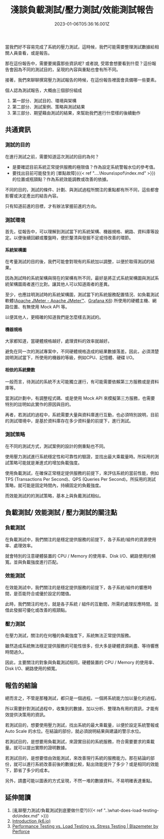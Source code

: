 ﻿---
title: 淺談負載測試/壓力測試/效能測試報告
date: 2023-01-06T05:36:16.001Z
categories:
  - 測試
  - 開發雜談
tags:
  - 負載測試
description: 使用壓力測試/負載測試來驗證系統的穩健度後，接著就是要整理報告，跟其他相關人員同步這次的測試結果，或是系統優化前後的差異。在這報告應該要注意或著重的部份有那些？
keywords:
  - 壓力測試
  - 負載測試
  - 效能測試
slug: talking-testing-report
---

當我們好不容易完成了系統的壓力測試，這時候，我們可能需要整理測試數據給相關人員查看，或是報告。

那在這份報告中，需要要揭露那些資訊呢? 或者說, 受眾會想要看到什麼？這份報告會因為不同的測試目的，呈現的內容與重點也會有所不同。

接著，我們來聊聊撰寫壓力測試報告的時候，在這份報告裡面會具備哪一些要素。

<!--more-->

個人認為測試報告，大概由三個部份組成

1. 第一部分、測試目的、環境與架構
2. 第二部分、測試案例、策略與測試結果
3. 第三部分、期望藉由測試的結果，來幫助我們進行什麼樣的後續動作

## 共通資訊

### 測試的目的

在進行測試之前，需要知道這次測試的目的為何？

- 是要確認目前系統正常提供服務的極限值？作為設定系統警報水位的參考值。
- 要找出目前可能發生的 [單點故障]({{< ref "..\..\Nouns\spof\index.md" >}}) 的位置或瓶頸點？作為系統效能調教或改善的依據。

不同的目的，測試的條件、計劃、與測試過程所關注的重點都有所不同，這些都會影響或決定產出的結告內容。

只有知道前進的目標，才有辦法掌握前進的方向。

### 測試環境

首先，從報告中，可以理解到測試當下的系統架構、機器規格、網路、資料庫等設定。以便後續回顧或覆盤時，便於釐清與發掘不足或待改善的環節。

#### 系統架構圖

在考量測試的目的後，我們可能會對現有的系統加以調整，以便於取得測試的結果。

因為測試時的系統架構與現在的架構有所不同，最好是將正式系統架構圖與測試系統架構圖兩者進行比對。讓其他人可以知道兩者的差異。

至少，也應註明測試時的系統架構圖，測試當下的系統服務配置情況、如負載測試軟體([Apache JMeter - Apache JMeter™](https://jmeter.apache.org/)、[Grafana K6](https://k6.io/)) 所使用的硬體主機、網路位置、有無使用 Mock API 等。

以便其他人，更精確的知道我們是怎麼樣去測試的。

#### 機器規格

大家都知道，當硬體規格越好，處理資料的效率就越好。

避免在同一次的測試專案中，不同硬體規格造成的結果數據落差。因此，必須清楚說明測試當下，所使用的機器的等級，例如CPU、記憶體、硬碟 I/O。

#### 相依的系統變數

一般而言，待測試的系統不太可能獨立運行，有可能需要依賴第三方服務或是資料庫等。

當測試計劃中，有調整程式碼、或是使用 Mock API 來模擬第三方服務，也需要特別的註明如此實作的原因與目的。

再者，若測試的過程中，系統需要大量與資料庫進行互動，也必須特別說明，目前的測試環境中，是基於資料庫存在多少資料量的前提下，進行測試。

### 測試策略

在不同的測試方式，測試案例的設計的側重點也不同。

使用壓力測試進行系統穩定性和可靠性的驗證，並找出最大乘載量時。所採用的測試策略可能就是漸進式的增加負載強度。

使用負載測試，在確保正常穩定提供服務的前提下，來評估系統的當前性能，例如 TPS (Transactions Per Second)、QPS (Queries Per Second)。所採用的測試策略，就可能是固定時間內，持續固定的負戴強度。

而效能測試的的測試策略，基本上與負戴測試相似。

## 負載測試/ 效能測試 / 壓力測試的關注點

### 負載測試

在負載測試中，我們關注的是穩定提供服務的前提下，各子系統/組件的資源使用率、處理效率。

就會特別的注意硬體裝置的 CPU / Memory 的使用率、Disk I/O、網路使用的頻寬。並與負載強度進行匹配。

### 效能測試

在效能測試中，我們關注的是穩定提供服務的前提下，各子系統/組件的響應時間，是否能符合或優於設定的閾值。

此時，我們關注的地方，就是各子系統 / 組件的互動間，所需的處理反應時間。並借此發掘可優化或改善的瓶頸點。

### 壓力測試

在壓力測試，關注的在何種的負載強度下，系統無法正常提供服務。

雖然造成系統無法穩定提供服務的可能性很多，但大多是硬體資源耗盡、等待響應時間過久。

因此，主要關注的對象與負載測試相同，硬體裝置的 CPU / Memory 的使用率、Disk I/O、網路使用的頻寬。

## 報告的結論

總而言之，不管是那種測試，都只是一個過程。一個將系統能力加以量化的過程。

所以需要針對測試過程中，收集到的數據，加以分析、整理為有用的資訊，才能有效提供決策用的資訊。

若測試目的，想要使用壓力測試，找出系統的最大乘載量，以便於設定系統警報或 Auto Scale 的水位。在結論的部份，就必須說明結果與建議的警示水位。

若測試目的，是想要用負載測試，來證實目前的系統服務，符合需要要求的乘載量。就可以提出實際的證明數據。

若測試目的，是想要借由效能測試，來改善現行系統的服務能力。那在結論的部份，就可以進行系統改善前後的數據比較，點出效能提升了多少？或是相同的效能下，節省了多少的成本。

另外，請盡可能以圖表的方式呈現，不然一堆的數據資料，不易明確表達重點。

## 延伸閱讀

1. [亂聊壓力測試/負載測試到底要做什麼?]({{< ref "..\what-does-load-testing-do\index.md" >}})
2. [Introduction (k6.io)](https://k6.io/docs/test-types/introduction/)
3. [Performance Testing vs. Load Testing vs. Stress Testing | Blazemeter by Perforce](https://www.blazemeter.com/blog/performance-testing-vs-load-testing-vs-stress-testing)
